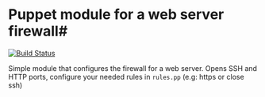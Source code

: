 # Puppet module for a web server firewall#

[![Build Status](https://travis-ci.org/alombarte/webserverfirewall.png?branch=master)](https://travis-ci.org/alombarte/webserverfirewall)

Simple module that configures the firewall for a web server. Opens SSH and HTTP ports, configure your needed rules in `rules.pp` (e.g: https or close ssh) 
